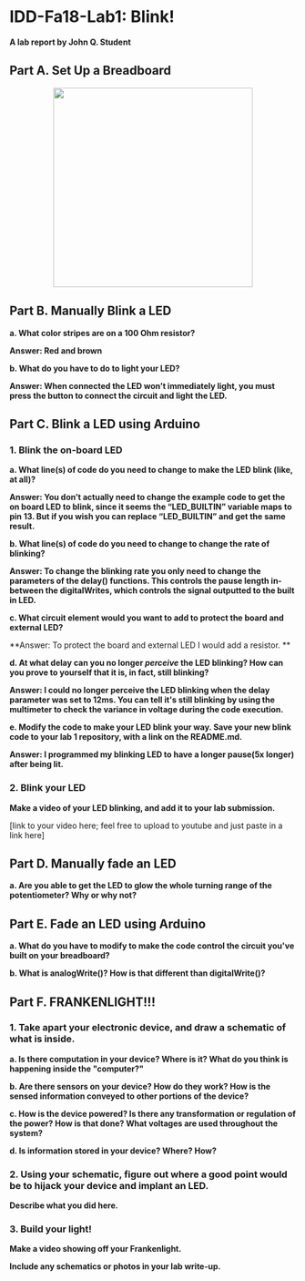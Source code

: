 # IDD-Fa18-Lab1: Blink!

**A lab report by John Q. Student**

## Part A. Set Up a Breadboard

<p align="center">
  <img src="Lab1_PartA.png" width="350" height="350">
</p>


## Part B. Manually Blink a LED

**a. What color stripes are on a 100 Ohm resistor?**

**Answer: Red and brown**
 
**b. What do you have to do to light your LED?**

**Answer: When connected the LED won’t immediately light, you must press the button to connect the circuit and light the LED.**


## Part C. Blink a LED using Arduino

### 1. Blink the on-board LED

**a. What line(s) of code do you need to change to make the LED blink (like, at all)?**

**Answer: You don’t actually need to change the example code to get the on board LED to blink, since it seems the “LED_BUILTIN” variable maps to pin 13. But if you wish you can replace “LED_BUILTIN” and get the same result.**

**b. What line(s) of code do you need to change to change the rate of blinking?**

**Answer: To change the blinking rate you only need to change the parameters of the delay() functions. This controls the pause length in-between the digitalWrites, which controls the signal outputted to the built in LED.**

**c. What circuit element would you want to add to protect the board and external LED?**

**Answer: To protect the board and external LED I would add a resistor. **
 
**d. At what delay can you no longer *perceive* the LED blinking? How can you prove to yourself that it is, in fact, still blinking?**

**Answer: I could no longer perceive the LED blinking when the delay parameter was set to 12ms. You can tell it's still blinking by using the multimeter to check the variance in voltage during the code execution.**

**e. Modify the code to make your LED blink your way. Save your new blink code to your lab 1 repository, with a link on the README.md.**

**Answer: I programmed my blinking LED to have a longer pause(5x longer) after being lit.**

### 2. Blink your LED

**Make a video of your LED blinking, and add it to your lab submission.**

[link to your video here; feel free to upload to youtube and just paste in a link here]


## Part D. Manually fade an LED

**a. Are you able to get the LED to glow the whole turning range of the potentiometer? Why or why not?**


## Part E. Fade an LED using Arduino

**a. What do you have to modify to make the code control the circuit you've built on your breadboard?**

**b. What is analogWrite()? How is that different than digitalWrite()?**


## Part F. FRANKENLIGHT!!!

### 1. Take apart your electronic device, and draw a schematic of what is inside. 

**a. Is there computation in your device? Where is it? What do you think is happening inside the "computer?"**

**b. Are there sensors on your device? How do they work? How is the sensed information conveyed to other portions of the device?**

**c. How is the device powered? Is there any transformation or regulation of the power? How is that done? What voltages are used throughout the system?**

**d. Is information stored in your device? Where? How?**

### 2. Using your schematic, figure out where a good point would be to hijack your device and implant an LED.

**Describe what you did here.**

### 3. Build your light!

**Make a video showing off your Frankenlight.**

**Include any schematics or photos in your lab write-up.**

